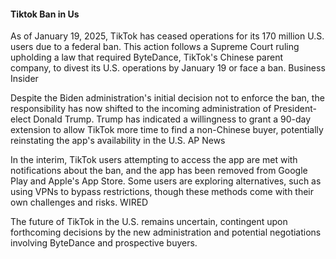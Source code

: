 #### Tiktok Ban in Us

As of January 19, 2025, TikTok has ceased operations for its 170 million U.S. users due to a federal ban. This action follows a Supreme Court ruling upholding a law that required ByteDance, TikTok's Chinese parent company, to divest its U.S. operations by January 19 or face a ban.
Business Insider

Despite the Biden administration's initial decision not to enforce the ban, the responsibility has now shifted to the incoming administration of President-elect Donald Trump. Trump has indicated a willingness to grant a 90-day extension to allow TikTok more time to find a non-Chinese buyer, potentially reinstating the app's availability in the U.S.
AP News

In the interim, TikTok users attempting to access the app are met with notifications about the ban, and the app has been removed from Google Play and Apple's App Store. Some users are exploring alternatives, such as using VPNs to bypass restrictions, though these methods come with their own challenges and risks.
WIRED

The future of TikTok in the U.S. remains uncertain, contingent upon forthcoming decisions by the new administration and potential negotiations involving ByteDance and prospective buyers.
